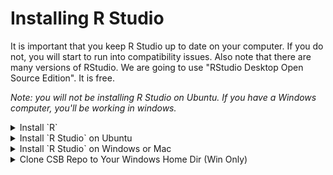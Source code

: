 # Installing R Studio

It is important that you keep R Studio up to date on your computer.  If you do not, you will start to run into compatibility issues.  Also note that there are many versions of RStudio.  We are going to use "RStudio Desktop Open Source Edition".  It is free.

_Note: you will not be installing R Studio on Ubuntu. If you have a Windows computer, you'll be working in windows._

<details><summary>Install `R`</summary>
<p>

[You can find R install instructions here](install_r.md). If you have a windows computer, you will need to separately install `R` in the windows environment even if you already installed it in Ubuntu. 

---
</p>
</details>

<details><summary>Install `R Studio` on Ubuntu</summary>
Regardless of your operating system, if you have not already installed R studio, you need to do that now.  
  
For those with windows computers, you can install R studio in Windows and/or Ubuntu.  If you are "afraid" to change your R and R studio, then install R Studio in Ubuntu.  If you followed the [instructions on setting up Ubuntu](install_wsl_ubuntu.md), it should work.

*If you installed R Studio a while ago, you should do it again to upate to the latest version.*

1. Update Ubuntu Apps
   
Before you can install RStudio, you need to have R installed on your machine. If you don't have R installed yet, you can install it by opening a terminal and typing the following commands:

```bash
sudo apt update
sudo apt upgrade
```

2. Download R Studio

Next, download the RStudio `.deb` package from the [RStudio website](https://posit.co/download/rstudio-desktop/). You can do this with the wget command along with the URL of the RStudio .deb package. Make sure to replace the URL with the latest version available from the RStudio website.

```bash
cd ~/Downloads
wget https://download1.rstudio.org/electron/jammy/amd64/rstudio-2023.09.0-463-amd64.deb
```

3. Install R Studio

Once the download is complete, you can install RStudio with the dpkg command.

```bash
sudo dpkg -i rstudio-2023.09.0-463-amd64.deb
```

4. Resolve Dependencies (if any):

If dpkg reports any missing dependencies, you can install them with the apt command.

```bash
sudo apt-get install -f
```


5. Launch RStudio:
Now that RStudio is installed, you can launch it from the terminal by typing:

```bash
rstudio
```

Make sure you install "RStudio Desktop Open Source Edition".  

---
</p>
</details>

<details><summary>Install `R Studio` on Windows or Mac</summary>
Regardless of your operating system, if you have not already installed R studio, you need to do that now.  
  
For those with windows computers, you can install R studio in Windows and/or Ubuntu.  If you are "afraid" to change your R and R studio, then install R Studio in Ubuntu.  If you followed the instructions on setting up Ubuntu, it should work.



*If you installed R Studio a while ago, you should do it again to upate to the latest version.*

[RStudio Install](https://www.rstudio.com/products/rstudio/download/)

Make sure you install "RStudio Desktop Open Source Edition".  An install package will be downloaded to your computer and then you double click that file to install.

---
</p>
</details>

<details><summary>Clone CSB Repo to Your Windows Home Dir (Win Only)</summary>

Just to make things a little more tricky, if you have windows, it is not easy to access the `CSB` repo that you cloned to your home directory in Ubuntu from RStudio. So, we have to clone the repo again, but this time to the `Downloads` dir inside your windows home dir.

Open your ubuntu terminal and navigate to your windows `Downloads` directory, then clone the CSB repo to there.

```bash
# make sure you are in ubuntu
cd /mnt/c/Users/YourWinUserName/Downloads
git clone git@github.com:tamucc-comp-bio-2022/CSB.git
```

---
</p>
</details>


